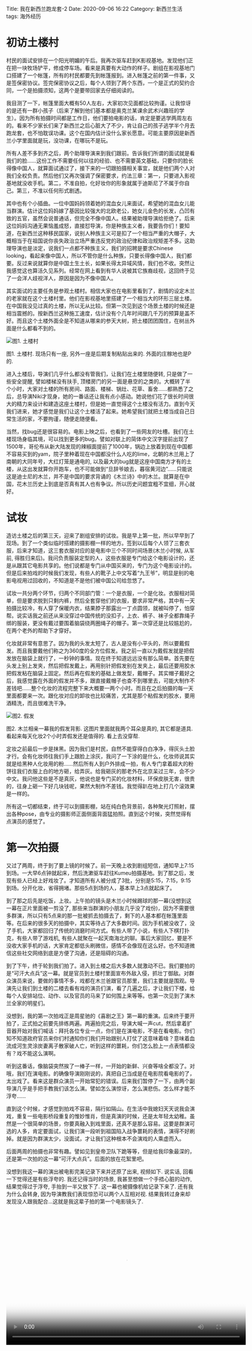 Title: 我在新西兰跑龙套-2
Date: 2020-09-06 16:22
Category: 新西兰生活 
tags:    海外经历


# 初访土楼村

村民的面试安排在一个阳光明媚的午后。我再次驱车赶到K影视基地。发现他们正在把一块牧场铲平，修成停车场。看来是真要有大动作的样子。剧组在影视基地门口搭建了一个帐篷，所有的村民都要先到帐篷报到。进入帐篷之前的第一件事，又是签保密协议。签完保密协议之后，每个人领到了两个东西，一个是正式的契约合同，一个是拍摄须知，这两个是要带回家去仔细阅读的。

我目测了一下，帐篷里面大概有50人左右，大家初次见面都比较拘谨。让我惊讶的是还有一群小孩子（后来了解到他们基本都是奥克兰某课余武术兴趣班的学生）。因为所有拍摄时间都是工作日，他们要拍电影的话，肯定是要逃学两周左右的。看来不少家长们来了新西兰之后心脏大了不少，肯让自己的孩子逃学半个月去跑龙套，也不怕耽误功课。这个在国内估计没什么家长愿意。可能主要原因是新西兰小学里面就是玩，没功课，在哪玩不是玩。

所有人差不多到齐之后，两个助理导演来到我们跟前。告诉我们所谓的面试就是看我们的脸……这份工作不需要任何以往的经验、也不需要英文基础，只要你的脸长得像中国人，就算面试通过了，接下来的一切跟拍摄相关事宜，就是他们两个人对我们全权负责。然后他们又再次强调了保密要求，约法三章：第一，只要进入影视基地就没收手机。第二，不准自拍，化好妆你的形象就属于迪斯尼了不属于你自己。第三，不准以任何形式剧透。

其中也有个小插曲。一位中国妈妈领着她的混血女儿来面试，希望她的混血女儿能当群演。估计这位妈妈嫁了基因比较强大的北欧老公，她女儿金色的长发，凸凹有致的五官，虽然会说普通话，但完全不像中国人。结果被助理导演给拒绝了。后来这位妈妈沟通无果恼羞成怒，直接怼导演，你是种族主义者，我要告你们！要知道，在新西兰这种移民国家，说别人种族主义可是扣了一个相当严重的大帽子，大概相当于在祖国说你丧失政治立场严重违反党的政治纪律和政治规矩差不多。这助理导演也是淡定，说我们一点都不种族主义，我们的招聘是要求Chinese looking，看起来像中国人，所以不管你是什么种族，只要长得像中国人，我们都要。反过来说就算你是中国土生土长，如果长得太异域风情，我们也不收。突然让我感觉这也算活久见系列。经常在网上看到有华人说被其它族裔歧视，这回终于见了一会洋人歧视洋人，原因是因为不像中国人。

其实面试的主要任务是参观土楼村。相信大家也在电影里看到了，剧情的设定木兰的老家就在这个土楼村里。他们在影视基地里搭建了一个相当大的环形三层土楼。在中国我没见过真的土楼，所以无从比较。但第一次见到这个场景土楼的时候还是相当震撼的。按新西兰这种施工速度，估计没有个几年时间跟几千万的预算是盖不好。而且这个土楼外面全是不知道从哪来的参天大树，把土楼团团围住，在树丛外面是什么都看不到的。

![图1. 土楼村](/assets/images/2020/longtao/3.png)

图1. 土楼村. 现场只有一座, 另外一座是后期复制粘贴出来的. 外面的庄稼地也是P的.

进入土楼后，导演们几乎什么都没有管我们，让我们在土楼里随便转, 只是做了一些安全提醒, 譬如楼梯没有扶手, 顶楼房门的另一面是悬空的之类的。大概转了半个小时，大家对土楼的所有房间、路面、楼梯、锅灶、花草、畜舍……都熟悉了之后，总导演Niki才现身，她的一番话还让我有点小感动。她说他们花了很长时间很大的精力来设计和建造这座土楼村，但是她一直觉得这个土楼没有活力。直到今天我们进来，她才感觉是我们让这个土楼活了起来。她希望我们就把土楼当成自己日常生活的家，不要拘谨，随便走随便看。

当然，找bug还是很容易的。电影上映之后，也看到了一些网友的吐槽。我们在土楼现场身临其境，可以找到更多的bug。譬如对联上的简体中文汉字提前出现了1500年，哥伦布从新大陆发现的辣椒面提前了1000年，锅边上放着到现在中国都不容易买到的yam，院子里种着现在中国都没什么人吃的lime，北朝的木兰用上了南朝的大同年号，大红灯笼是通电的, 以及最大的bug就是这座中国南方才有的土楼，从这出发就算你开跑车，也不可能做到“旦辞爷娘去，暮宿黄河边”……只能说这是迪士尼的木兰，并不是中国的要求背诵的《木兰诗》中的木兰。就算是在中国，花木兰历史上到底是否真有其人也有争议。所以历史问题宜粗不宜细，开心就好。

# 试妆

造访土楼之后的第三天，迎来了剧组安排的试妆。我是早上第一批，所以早早到了现场。到了一个类似临时搭建的摄影棚一样的地方。签到以后每个人领了三套衣服，后来才知道，这三套衣服对应的是电影中三个不同时间场景(木兰小时候, 从军前, 得胜归来后)。我问负责服装定型的人，这些衣服是专门给这个电影设计的，还是从跟其它电影共享的。他们说都是专门从中国买来的，专门为这个电影设计的。但是后来拍戏的时候我们发现，有些人的靴子上中文写着“九王爷”，明显是别的电影电视用过回收的，不知道是不是他们被中国公司给忽悠了。

试妆一共分两个环节，归两个不同部门管：一个是衣服，一个是化妆。衣服相对简单，但是要求脱到只剩内裤，然后全套穿他们的衣服，要求非常严格，其中有一天拍摄比较冷，有人穿了保暖内衣，结果脖子那露出一丁点圆领，就被叫停了，怕穿帮。说实话我之前还从来没穿过中国传统的没扣子，上衣、裤子、袜子全都靠绳子绑的服装，更没有戴过要围着脑袋绕两圈绳子的帽子。第一次穿还是比较尴尬的，在两个老外的帮助下才穿好。

化妆就非常有意思了。因为我的头发太短了，古人是没有小平头的，所以要戴假发。而且我要戴他们称之为360度的全方位假发。我之前一直以为戴假发就是把假发放在脑袋上就行了，一秒钟的事情。现在终于知道远远没有那么简单。首先要在头发上别上发夹，然后把假发戴上，再用别针把假发别在发夹上，最后还要用胶水把假发粘在脑袋上固定。然后再在假发的基础上做发型，戴帽子。其实帽子戴好之后，我感觉露在外面的假发并不多，跟直接戴帽子也查不到哪里去，可能大制作不差钱吧……整个化妆的流程完整下来大概要一两个小时。而且在之后拍摄的每一天里面都要来一次。跟化妆对应的卸妆也比较痛苦，尤其是那个粘假发的胶水，要用酒精洗，而且很难洗干净。

![图2. 假发](/assets/images/2020/mulan/8.png)

图2. 木兰相亲一幕我的假发背影. 这图片里面就我两个耳朵是真的, 其它都是道具. 看起来每天化妆2个小时弄假发还是值得的. 看上去没穿帮.

定妆之前最后一步是抹黑。因为我们是村民，自然不能穿得白白净净，得灰头土脸才行。会有化妆师往我们手上跟脸上涂灰，我问了一下涂的是什么，化妆师说其实就是给黑种人化妆用的粉……然后所有人到户外排成一拍，有人专门拿着超大的粉饼往我们衣服上白的地方砸，给弄灰。给我砸灰的那老外在北京呆过三年，会不少中文。我问他这些是不是真灰，他说也是专门买的化妆材料，环保皮肤无害，很贵的，往身上砸一下好几块钱呢，果然大制作不差钱。我觉得趴在地上打几个滚效果是一样的。

所有这一切都结束，终于可以到摄影棚，站在纯白色背景前，各种聚光灯照射，摆出各种pose，由专业的摄影师正面侧面背面猛拍照。直到这个时候，突然觉得有点演员的感觉了。

# 第一次拍摄

又过了两周，终于到了要上镜的时候了。前一天晚上收到剧组短信，通知早上7:15到场。一大早6点钟就起床，然后洗漱驱车赶往Kumeu拍摄基地。到了那之后，发现有些人已经上好戏妆了。才知道所有人被分成了3批，分别是5:15，7:15，9:15到场。分开化妆，省得拥堵。那些5点到场的人，基本早上3点就起床了。

到了那之后先是吃饭，上妆。上午拍的镜头是木兰小时候踢球的那一幕(没想到这一幕在正片里面被一剪没了, 那些来当群演的小朋友几乎没了戏份)，因为不需要很多群演，所以只有5点来的那一批被抓去拍摄去了，剩下的人基本都在帐篷里面等。在后来的很多天的拍摄中，其实等待占了大多数时间。因为手机被没收了，没了手机，大家都回归了传统的消磨时间方式。有些人带了小说，有些人下棋打扑克，有些人带了游戏机, 有些人就聚在一起天南海北的聊。事后大家回忆，要是不没收大家手机的话，大家肯定都低头刷微信，感情不会像现在这么好。也不知道微信这些社交网络到底是方便了沟通，还是阻碍的沟通。

到了下午，终于轮到我们拍了。进入到土楼之后大多数人就激动不已。我们要拍的是“可汗大点兵”这一幕。就是官员到土楼村里面宣布外敌入侵，抓壮丁御敌。对群众演员来说，要做的事情不多，戏都在木兰爸跟官员那里，我们主要就是围观。导演先让我们到土楼的二楼去看有戏的演员们演，看了几遍之后，才让我们下楼，给每个人安排站位、动作、以及官员的马来了如何围上来等等。也第一次见到了演木兰全家的明星们。

没想到，我的第一次拍戏正是周星驰的《喜剧之王》第一幕的重演。后来终于要开拍了，正式拍之前要先排练两遍。两遍拍完之后，导演大喊一声cut，然后拿着扩音器开始对我们喊话：拜托各位专业一点，你们是在演电影，不是在看电影。你们知不知道政府官员来你们村通知你们我们开始跟别人打仗了这意味着啥？意味着血流成河生灵涂炭妻离子散家破人亡，听到这样的噩耗，你们怎么脸上一点表情都没有？戏不能这么演啊。

听到这番话，像脑袋突然挨了一棒子一样，一开始的新鲜、兴奋等啥全都没了。对哦，我们在演电影。的确像导演刚刚说的，真把自己当成是在电影院看电影的了，太出戏了。看来这是群众演员一开始常犯的错误。后来我们暂停了一下，由两个副导演几乎是手把手教我们该怎么演。譬如怎么演惊讶，怎么演悲伤。怎么样才能不浮夸……

直到这个时候，才感觉到拍戏不容易，隔行如隔山。在生活中我媳妇天天说我会演戏，重复一些电影桥段重复的惟妙惟肖，但是真演的时候，还是太年轻太幼稚。虽然是一个很简单的场景，你要真融入到戏里面，还真不是那么容易。这要是群演可选的人多，肯定要面试，让我们演一段听到祖国陷入战争噩耗的表情，演得不好刷掉。就是因为群演太少，没面试，才让我们这种根本不会演戏的人乘虚而入。

后面两周的拍摄也非常有趣。譬如见到皇帝卫队下跪等等，但是给我印象最深的，还是第一次拍的这一幕“可汗大点兵”。后面的放在花絮里吧。

没想到我这一幕的演出被电影完美记录下来并还原了出来, 视频如下. 说实话, 回看一下觉得还是有些浮夸的. 我还记得当时的场景, 我甚至想做一个手捂心脏的动作, 结果觉得过于浮夸, 手抬到一半又放下了. 这一幕也被摄像机给记录下来了. 还有我为什么会转身, 因为导演教我们表现惊恐可以两个人互相对视. 结果我转过身来却发现没人跟我配合...这就是我这辈子拍的第一个电影镜头了.

<video controls width="640" height="360" poster="/assets/images/2020/mulan/me.png">
    <source src="/assets/images/2020/mulan/me.mp4" type='video/mp4'>
</video>
